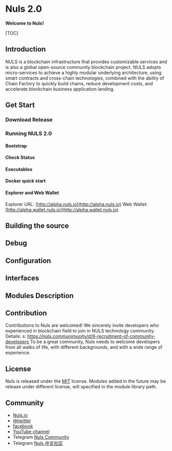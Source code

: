 # Nuls 2.0

**Welcome to Nuls!**

[TOC]

## Introduction

NULS is a blockchain infrastructure
that provides customizable services
and is also a global open-source
community blockchain project. NULS
adopts micro-services to achieve a
highly modular underlying
architecture, using smart contracts
and cross-chain technologies,
combined with the ability of Chain
Factory to quickly build chains, reduce
development costs, and accelerate
blockchain business application
landing.

## Get Start



### Download Release



### Running NULS 2.0

#### Bootstrap

#### Check Status

#### Executables

#### Docker quick start

#### Explorer and Web Wallet

Explorer URL:  [http://alpha.nuls.io](http://alpha.nuls.io)
Web Wallet: [http://alpha.wallet.nuls.io](http://alpha.wallet.nuls.io)


## Building the source


## Debug

## Configuration

## Interfaces

## Modules Description

## Contribution

Contributions to Nuls are welcomed! We sincerely invite developers who experienced in blockchain field to join in NULS technology community. Details: s: https://nuls.communimunity/d/9-recruitment-of-community-developers To be a great community, Nuls needs to welcome developers from all walks of life, with different backgrounds, and with a wide range of experience.

## License

Nuls is released under the [MIT](http://opensource.org/licenses/MIT) license.
Modules added in the future may be release under different license, will specified in the module library path.

## Community

- [Nuls.io](https://nuls.io/)
- [@twitter](https://twitter.com/nulsservice)
- [facebook](https://www.facebook.com/nulscommunity/)
- [YouTube channel](https://www.youtube.com/channel/UC8FkLeF4QW6Undm4B3InN1Q?view_as=subscriber)
- Telegram [Nuls Community](https://t.me/Nulsio)
- Telegram [Nuls 中文社区](https://t.me/Nulscn)

####  

